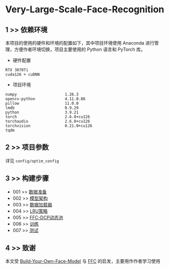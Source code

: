 # Very-Large-Scale-Face-Recognition

## 1 >> 依赖环境

本项目的使用的硬件和环境的配置如下，其中项目环境使用 Anaconda 进行管理，方便作者环境切换，项目主要使用的 Python 语言和 PyTorch 库。

- 硬件配置
```
RTX 3070Ti
cuda126 + cuDNN
```

- 项目环境
```
numpy                     1.26.3
opencv-python             4.11.0.86
pillow                    11.0.0
lmdb                      0.9.29
python                    3.9.21
torch                     2.6.0+cu126
torchaudio                2.6.0+cu126
torchvision               0.21.0+cu126
tqdm         
```

## 2 >> 项目参数

详见 `config/optim_config`

## 3 >> 构建步骤

- 001 >> [数据准备](https://github.com/sqnkkang/Very-Large-Scale-Face-Recognition/blob/master/recognition/001.md)
- 002 >> [模型架构](https://github.com/sqnkkang/Very-Large-Scale-Face-Recognition/blob/master/recognition/002.md)
- 003 >> [数据加载器](https://github.com/sqnkkang/Very-Large-Scale-Face-Recognition/blob/master/recognition/003.md)
- 004 >> [LRU策略](https://github.com/sqnkkang/Very-Large-Scale-Face-Recognition/blob/master/recognition/004.md)
- 005 >> [FFC-DCP动态池](https://github.com/sqnkkang/Very-Large-Scale-Face-Recognition/blob/master/recognition/005.md)
- 006 >> [训练](https://github.com/sqnkkang/Very-Large-Scale-Face-Recognition/blob/master/recognition/006.md)
- 007 >> [测试](https://github.com/sqnkkang/Very-Large-Scale-Face-Recognition/blob/master/recognition/007.md)

## 4 >> 致谢

本文受 [Build-Your-Own-Face-Model](https://github.com/siriusdemon/Build-Your-Own-Face-Model/) 与 [FFC](https://github.com/tiandunx/FFC/) 的启发，主要用作作者学习使用
